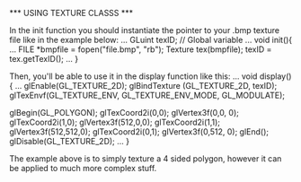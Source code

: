 *** USING TEXTURE CLASSS ***

In the init function you should instantiate the pointer to your .bmp texture file like in the example below:
...
GLuint texID;  // Global variable
...
void init(){
...
    FILE *bmpfile = fopen("file.bmp", "rb");
    Texture tex(bmpfile);
    texID = tex.getTexID();
... 
}

Then, you'll be able to use it in the display function like this:
...
void display(){
...
  glEnable(GL_TEXTURE_2D);
  glBindTexture (GL_TEXTURE_2D, texID);
  glTexEnvf(GL_TEXTURE_ENV, GL_TEXTURE_ENV_MODE, GL_MODULATE);
    
  glBegin(GL_POLYGON);
    glTexCoord2i(0,0); glVertex3f(0,0, 0);
    glTexCoord2i(1,0); glVertex3f(512,0,0);
    glTexCoord2i(1,1); glVertex3f(512,512,0);
    glTexCoord2i(0,1); glVertex3f(0,512, 0);
  glEnd();
  glDisable(GL_TEXTURE_2D);
...
}

The example above is to simply texture a 4 sided polygon, however it can be applied to much more complex stuff.
